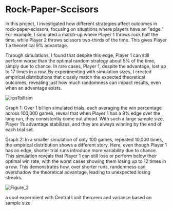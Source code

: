 # Rock-Paper-Sccisors
In this project, I investigated how different strategies affect outcomes in rock-paper-scissors, focusing on situations where players have an "edge." For example, I simulated a match-up where Player 1 throws rock half the time, while Player 2 throws scissors two-thirds of the time. This gives Player 1 a theoretical 9% advantage.

Through simulations, I found that despite this edge, Player 1 can still perform worse than the optimal random strategy about 5% of the time, simply due to chance. In rare cases, Player 1, despite the advantage, lost up to 17 times in a row. By experimenting with simulation sizes, I created empirical distributions that closely match the expected theoretical outcomes, revealing just how much randomness can impact results, even when an advantage exists.

![rps1billsim](https://github.com/user-attachments/assets/0739508e-2e13-45d2-b860-b62f2d572891)

Graph 1: Over 1 billion simulated trials, each averaging the win percentage across 100,000 games, reveal that when Player 1 has a 9% edge over the long run, they consistently come out ahead. With such a large sample size, Player 1’s advantage stabilizes, and they are always winning by the end of each trial set.

Graph 2: In a smaller simulation of only 100 games, repeated 10,000 times, the empirical distribution shows a different story. Here, even though Player 1 has an edge, shorter trial runs introduce more variability due to chance. This simulation reveals that Player 1 can still lose or perform below their optimal win rate, with the worst cases showing them losing up to 12 times in a row. This demonstrates how, over shorter runs, randomness can overshadow the theoretical advantage, leading to unexpected losing streaks.

![Figure_2](https://github.com/user-attachments/assets/4e7181ab-3d08-4c95-a75c-44d921c6d497)



a cool expermient with Central Limit therorem and variance based on sample size.
